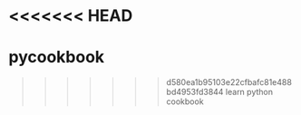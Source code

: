 <<<<<<< HEAD
=======
# pycookbook
>>>>>>> d580ea1b95103e22cfbafc81e488bd4953fd3844
learn python cookbook
